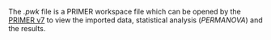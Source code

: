 The *.pwk* file is a PRIMER workspace file which can be opened by the [PRIMER v7](https://www.primer-e.com/) to view the imported data, statistical analysis (*PERMANOVA*) and the results.
